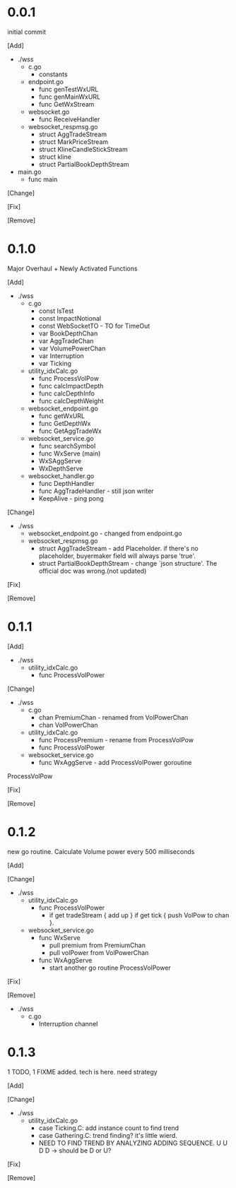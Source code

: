 # 0.0.1
<p>
initial commit
</p>

[Add]
- ./wss
  - c.go
    - constants
  - endpoint.go
    - func genTestWxURL
    - func genMainWxURL
    - func GetWxStream
  - websocket.go
    - func ReceiveHandler
  - websocket_respmsg.go
    - struct AggTradeStream
    - struct MarkPriceStream
    - struct KlineCandleStickStream
    - struct kline
    - struct PartialBookDepthStream
- main.go
  - func main

[Change]

[Fix]

[Remove]


# 0.1.0
<p>
Major Overhaul + Newly Activated Functions
</p>

[Add]
- ./wss
  - c.go
    - const IsTest
    - const ImpactNotional
    - const WebSocketTO - TO for TimeOut
    - var BookDepthChan
    - var AggTradeChan
    - var VolumePowerChan
    - var Interruption
    - var Ticking
  - utility_idxCalc.go
    - func ProcessVolPow
    - func calcImpactDepth
    - func calcDepthInfo
    - func calcDepthWeight
  - websocket_endpoint.go
    - func getWxURL
    - func GetDepthWx
    - func GetAggTradeWx
  - websocket_service.go
    - func searchSymbol 
    - func WxServe (main)
    - WxSAggServe
    - WxDepthServe
  - websocket_handler.go
    - func DepthHandler
    - func AggTradeHandler  - still json writer
    - KeepAlive - ping pong 

[Change]
- ./wss
  - websocket_endpoint.go - changed from endpoint.go
  - websocket_respmsg.go
    - struct AggTradeStream - add Placeholder. if there's no placeholder, buyermaker field will always parse 'true'.
    - struct PartialBookDepthStream - change `json structure'. The official doc was wrong.(not updated)

[Fix]

[Remove]


# 0.1.1
[Add]
- ./wss
  - utility_idxCalc.go
    - func ProcessVolPower

[Change]
- ./wss
  - c.go
    - chan PremiumChan - renamed from VolPowerChan
    - chan VolPowerChan
  - utility_idxCalc.go
    - func ProcessPremium - rename from ProcessVolPow
    - func ProcessVolPower
  - websocket_service.go
    - func WxAggServe - add ProcessVolPower goroutine

ProcessVolPow 

[Fix]

[Remove]

# 0.1.2
<p>
new go routine. Calculate Volume power every 500 milliseconds
</p>

[Add]

[Change]
- ./wss
  - utility_idxCalc.go
    - func ProcessVolPower 
      - if get tradeStream { add up } if get tick { push VolPow to chan }. 
  - websocket_service.go
    - func WxServe
      - pull premium from PremiumChan
      - pull volPower from VolPowerChan
    - func WxAggServe
      - start another go routine ProcessVolPower

[Fix]

[Remove]
- ./wss
  - c.go
    - Interruption channel

# 0.1.3
<p>
1 TODO, 1 FIXME added. tech is here. need strategy
</p>

[Add]

[Change]
- ./wss
  - utility_idxCalc.go
    - case Ticking.C: add instance count to find trend
    - case Gathering.C: trend finding? it's little wierd. 
    - NEED TO FIND TREND BY ANALYZING ADDING SEQUENCE. U U D D -> should be D or U?

[Fix]

[Remove]




